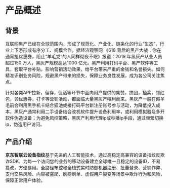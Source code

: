 # 产品概述

## 背景

互联网黑产已经在全球范围内，形成了规范化、产业化、链条化的行业“生态”，行业上下游形成有序分工、规模合作。据经济观察网 《618 背后的黑产大战：你在通宵抢优惠券，阻止“羊毛党”的人同样彻夜不眠》报道：2019 年黑灰产从业人员超过150 万人，黑灰产规模高达1000 亿元。黑产利用打码平台、黑产软件等工具，套取平台补贴，影响营销活动效果，给平台带来严重的金钱和名誉损失。如何精准识别业务风险，规避黑产带来的损失，保障业务良性发展，成为各公司关注焦点。

针对各类APP拉新，留存，促活等环节中面向用户提供的集赞，拼团，抽奖，领红包，领优惠券，打卡等营销活动，都面临大量黑灰产嗅利而来。黑灰产一般在薅羊毛前会利用黑手机卡结合猫池或接打码平台新注册账号参与活动，为降低投入成本，黑灰产通常利用二手设备结合改机软件提升设备利用率，或利用模拟器及多开软件伪造设备；为避免风控策略，黑灰产利用代理ip或秒播ip手段，通过频繁切换ip，伪造用户访问。

## 产品介绍

**京东智联云设备指纹**基于先进的人工智能技术，通过高稳定高兼容的设备指纹反欺诈SDK，为每一个访问您的业务的移动设备建立全球唯一且稳定的设备ID，不易篡改，方便易用。全路径布控和全栈式实时防御机器注册、批量登录、营销作弊、支付交易风险、内容被盗爬、刷榜刷单、虚假用户裂变等场景中欺诈行为和风险，保障正常用户体验。

